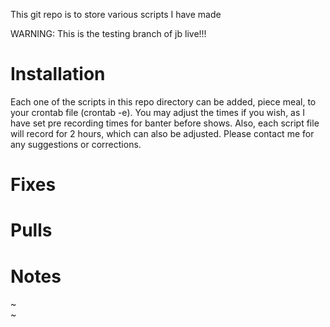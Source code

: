 This git repo is to store various scripts I have made

WARNING: This is the testing branch of jb live!!!

Installation
=============
Each one of the scripts in this repo directory can be added, piece meal, to your crontab file (crontab -e).  You may adjust the times if you wish, as I have set pre recording times for banter before shows.  Also, each script file will record for 2 hours, which can also be adjusted.  Please contact me for any suggestions or corrections.

Fixes
=============

Pulls
=============

Notes
=============
~                                                                                                            
~                                                                                                         

